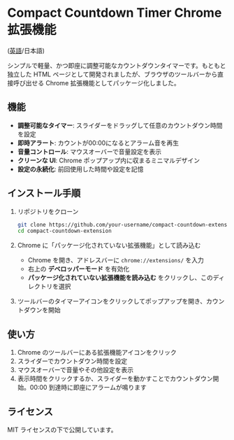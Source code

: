 # Compact Countdown Timer Chrome 拡張機能

([英語](README.md)/日本語)

シンプルで軽量、かつ即座に調整可能なカウントダウンタイマーです。もともと独立した HTML ページとして開発されましたが、ブラウザのツールバーから直接呼び出せる Chrome 拡張機能としてパッケージ化しました。

## 機能

* **調整可能なタイマー**: スライダーをドラッグして任意のカウントダウン時間を設定
* **即時アラート**: カウントが00:00になるとアラーム音を再生
* **音量コントロール**: マウスオーバーで音量設定を表示
* **クリーンな UI**: Chrome ポップアップ内に収まるミニマルデザイン
* **設定の永続化**: 前回使用した時間や設定を記憶

## インストール手順

1. リポジトリをクローン

   ```bash
   git clone https://github.com/your-username/compact-countdown-extension.git
   cd compact-countdown-extension
   ```
2. Chrome に「パッケージ化されていない拡張機能」として読み込む

   * Chrome を開き、アドレスバーに `chrome://extensions/` を入力
   * 右上の **デベロッパーモード** を有効化
   * **パッケージ化されていない拡張機能を読み込む** をクリックし、このディレクトリを選択
3. ツールバーのタイマーアイコンをクリックしてポップアップを開き、カウントダウンを開始

## 使い方

1. Chrome のツールバーにある拡張機能アイコンをクリック
2. スライダーでカウントダウン時間を設定
3. マウスオーバーで音量やその他設定を表示
4. 表示時間をクリックするか、スライダーを動かすことでカウントダウン開始。00:00 到達時に即座にアラームが鳴ります

## ライセンス

MIT ライセンスの下で公開しています。
